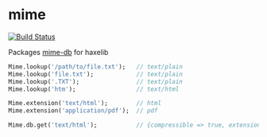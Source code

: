 # mime

[![Build Status](https://travis-ci.org/benmerckx/mime.svg?branch=master)](https://travis-ci.org/benmerckx/mime)

Packages [mime-db](https://github.com/jshttp/mime-db) for haxelib

```haxe
Mime.lookup('/path/to/file.txt');   // text/plain
Mime.lookup('file.txt');            // text/plain
Mime.lookup('.TXT');                // text/plain
Mime.lookup('htm');                 // text/html

Mime.extension('text/html');        // html
Mime.extension('application/pdf');  // pdf

Mime.db.get('text/html');           // {compressible => true, extensions => [html,htm,shtml], source => iana}				
```